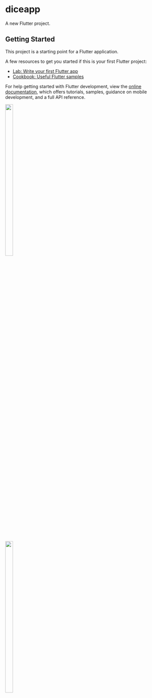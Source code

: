 # diceapp

A new Flutter project.

## Getting Started

This project is a starting point for a Flutter application.

A few resources to get you started if this is your first Flutter project:

- [Lab: Write your first Flutter app](https://docs.flutter.dev/get-started/codelab)
- [Cookbook: Useful Flutter samples](https://docs.flutter.dev/cookbook)

For help getting started with Flutter development, view the
[online documentation](https://docs.flutter.dev/), which offers tutorials,
samples, guidance on mobile development, and a full API reference.
<p float="center">

<img src="https://user-images.githubusercontent.com/116253924/215273471-8cda1c39-4f30-476e-a66d-e49349070c82.png" width=22% height=35%>
 
</p>

<p float="center">

<img src="https://user-images.githubusercontent.com/116253924/215273509-73a8807e-c1b6-492a-858e-3105f09f9926.png" width=22% height=35%>
 
</p>


